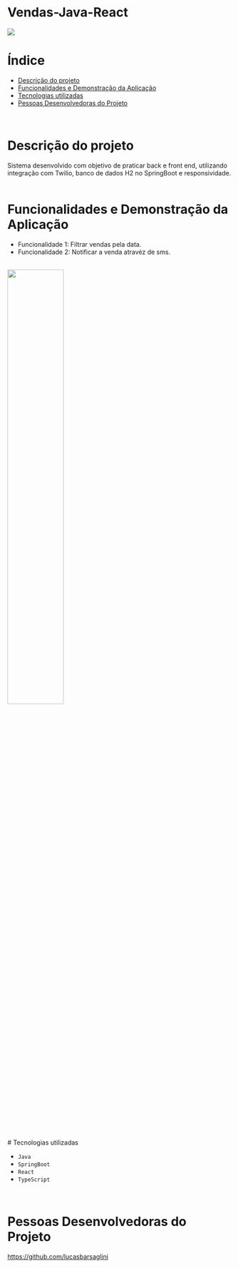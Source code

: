 # Vendas-Java-React

<img src="http://img.shields.io/static/v1?label=STATUS&message=CONCLUIDO&color=GREEN&style=for-the-badge"/>
<br/>


# Índice

* [Descrição do projeto](#descrição-do-projeto)
* [Funcionalidades e Demonstração da Aplicação](#funcionalidades-e-demonstração-da-aplicação)
* [Tecnologias utilizadas](#tecnologias-utilizadas)
* [Pessoas Desenvolvedoras do Projeto](#pessoas-desenvolvedoras)
<br/>

# Descrição do projeto

Sistema desenvolvido com objetivo de praticar back e front end, utilizando integração com Twilio, banco de dados H2 no SpringBoot e responsividade.
<br/><br/>


# Funcionalidades e Demonstração da Aplicação

* Funcionalidade 1: Filtrar vendas pela data.
* Funcionalidade 2: Notificar a venda atravéz de sms. 
<br/>
<img width="50%" heigth="50%" src="https://user-images.githubusercontent.com/100448147/217834424-54da389f-0dac-4dcc-a1a4-bbb53b3da835.png">

<br/>
# Tecnologias utilizadas 

- ``Java``
- ``SpringBoot``
- ``React``
- ``TypeScript``
<br/>

# Pessoas Desenvolvedoras do Projeto

https://github.com/lucasbarsaglini




